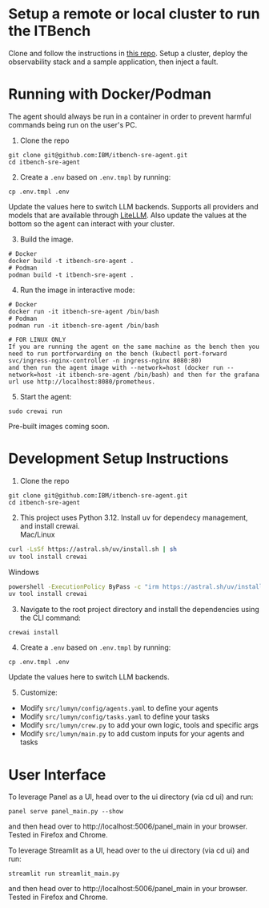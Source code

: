 # Setup a remote or local cluster to run the ITBench
Clone and follow the instructions in [this repo](https://github.com/IBM/it-bench-sample-scenarios/tree/main/sre). Setup a cluster, deploy the observability stack and a sample application, then inject a fault.

# Running with Docker/Podman
The agent should always be run in a container in order to prevent harmful commands being run on the user's PC.  

1. Clone the repo
```
git clone git@github.com:IBM/itbench-sre-agent.git
cd itbench-sre-agent
```

2. Create a `.env` based on `.env.tmpl` by running:
```
cp .env.tmpl .env
```
Update the values here to switch LLM backends. Supports all providers and models that are available through [LiteLLM](https://docs.litellm.ai/docs/providers). Also update the values at the bottom so the agent can interact with your cluster.

3. Build the image.
```
# Docker
docker build -t itbench-sre-agent .
# Podman
podman build -t itbench-sre-agent .
```

4. Run the image in interactive mode:
```
# Docker
docker run -it itbench-sre-agent /bin/bash
# Podman
podman run -it itbench-sre-agent /bin/bash

# FOR LINUX ONLY
If you are running the agent on the same machine as the bench then you need to run portforwarding on the bench (kubectl port-forward svc/ingress-nginx-controller -n ingress-nginx 8080:80)
and then run the agent image with --network=host (docker run --network=host -it itbench-sre-agent /bin/bash) and then for the grafana url use http://localhost:8080/prometheus.
```
5. Start the agent:
```
sudo crewai run
```

Pre-built images coming soon.

# Development Setup Instructions
1. Clone the repo
```
git clone git@github.com:IBM/itbench-sre-agent.git
cd itbench-sre-agent
```

2. This project uses Python 3.12. Install uv for dependecy management, and install crewai.  
Mac/Linux
```bash
curl -LsSf https://astral.sh/uv/install.sh | sh
uv tool install crewai
```
  
Windows  
```bash
powershell -ExecutionPolicy ByPass -c "irm https://astral.sh/uv/install.ps1 | iex"
uv tool install crewai
```
3. Navigate to the root project directory and install the dependencies using the CLI command:
```
crewai install
```
  
4. Create a `.env` based on `.env.tmpl` by running:
```
cp .env.tmpl .env
```
Update the values here to switch LLM backends.
  
5. Customize:  
- Modify `src/lumyn/config/agents.yaml` to define your agents
- Modify `src/lumyn/config/tasks.yaml` to define your tasks
- Modify `src/lumyn/crew.py` to add your own logic, tools and specific args
- Modify `src/lumyn/main.py` to add custom inputs for your agents and tasks

# User Interface
To leverage Panel as a UI, head over to the ui directory (via cd ui) and run:

`panel serve panel_main.py --show`

and then head over to http://localhost:5006/panel_main in your browser. Tested in Firefox and Chrome.

To leverage Streamlit as a UI, head over to the ui directory (via cd ui) and run:

`streamlit run streamlit_main.py`

and then head over to http://localhost:5006/panel_main in your browser. Tested in Firefox and Chrome.
